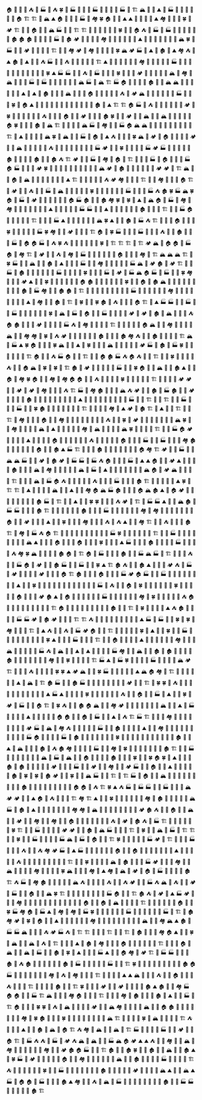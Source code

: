 
🏠
🏡
🗻
🍄
⛺️
🌲
🏭
🌲
⛺️
🍀
🍄
🏭
🌲
🍄
🚧
🏭
🌵
🍄
🍄
🗻
🏭
🏡
🏗
🏔
🍄
🍄
⛰
🍄
🏭
🏡
🌲
🌴
🌲
🌱
🌵
🏠
🏗
🏗
🗻
🏔
⛰
🏠
🍄
🚧
🍄
🏭
🌲
🏘
🍀
🏠
🌵
🌲
⛰
⛰
🌱
🌲
🌲
🌲
⛰
🏘
🌴
🍄
🍄
🍀
🌲
🏕
🏗
🌈
🌲
🏠
🗻
🌵
🏔
🏭
🌲
🌴
🏗
🏗
🗻
🏰
🍄
🗻
🌲
🏰
🍀
🚧
🌵
🏠
⛺️
🌲
🏭
🌲
🏭
🌴
🚧
🏰
🌲
🌲
🌲
🏚
🏚
🏚
🍄
🚧
🌲
🌲
🏭
🌱
🏚
🏕
🏰
🌲
🌈
🌈
🏘
🌈
🗻
🌲
🏡
🌋
🌲
⛰
🌲
🌱
🌲
🌋
🗻
🗻
🌲
🏔
🍀
🌴
🏭
🌈
🌱
🏕
🌈
🍄
🏰
🌋
🏗
🍄
🌲
🏘
🏕
🌲
🏘
🌲
🌲
🏰
🌱
🍀
🏔
🏕
🏭
🗻
⛰
🌲
🏚
🏡
⛰
🏘
⛺️
🏡
⛰
🏚
🌲
⛰
🌲
🌈
⛺️
🏭
🌲
🌵
⛺️
🌈
🏰
🚧
🚧
🌱
🏗
⛰
🌱
🍄
🏡
🌱
🌲
🍄
🏘
🌋
🍄
🌋
🌋
🌲
🏭
🌲
🌲
🌵
🌱
🌲
🌴
🌲
🌲
🌋
🌱
🍄
🍀
⛰
🏭
🏭
🌲
🌱
⛺️
🏡
🏭
🏰
🌲
🌋
🍀
🌲
🌲
🌵
🏕
🚧
🍄
🌲
🍄
🌲
🏔
🌱
🏘
🌱
🏔
🌲
🌲
🌲
🏭
🍄
🏭
🌲
🌴
🌲
🍄
🌲
🏰
🏔
🏭
🌲
🏔
🏗
🏭
🏠
🌲
🗻
🍄
🗻
🏚
🍄
🌲
🏔
🏔
🗻
🌲
🌱
🌱
🏡
🌲
⛰
🌲
⛰
🌲
🏚
🌲
🌱
🚧
🏔
🌲
🌱
🌲
🏠
🌴
🗻
🌲
🏡
🏰
⛺️
🌲
🏕
🏔
🌲
🌲
🌲
🌱
🌲
🌵
🏭
🌴
🌱
🌱
🍀
🌋
🏠
⛰
🌲
🏡
🌵
🌱
🌋
🗻
🏡
🚧
🌲
🌵
🌱
🗻
🏚
🌋
⛰
🏗
🏗
🏠
🏭
🌲
⛺️
🍄
🌲
🏡
🌲
🌱
🌲
🏕
🌲
🍀
🍄
🏡
🌲
🌲
🌱
🌱
⛺️
🚧
🌱
🚧
🏠
🍄
🌲
🏕
🌋
🚧
🚧
🏚
🍀
🌱
🏰
🏕
🌱
🍄
🏔
🌲
🌲
🏔
🌲
🌲
🌲
🌲
🌲
🏠
🍀
🌲
🌋
🏡
🏚
🌱
🏔
🏗
🏡
🗻
🌲
🌲
🏔
🏭
🌲
🏘
🗻
🌱
🏭
🏠
🏔
🏔
🌴
🌲
🌲
🍄
🌲
🌲
🌱
🌴
🏰
🏗
🏰
⛰
🗻
🌱
🌲
🌲
🏔
🍀
🌲
🏔
🌱
🌲
🏭
🏡
🏠
🌱
⛰
⛺️
🌲
🌴
🌲
🍀
🏔
🍄
🏕
🌲
🏠
🌲
🌲
🌲
🌲
🏕
🍄
🌵
🏔
🏡
🌲
🍄
🍄
🏰
⛺️
🌲
🍄
🌲
🍄
🌲
🌈
🍄
🌲
🏭
🏕
🏡
🌲
🍀
🗻
🍄
🌴
🏡
🏭
🏕
🏭
🌲
🍄
🌲
🌲
🌲
🏚
🌲
🌋
🌲
🌲
🏚
🏰
🌲
🏚
⛺️
🏗
🏕
🌲
🌱
🏭
🏰
🏘
🍄
🏠
🌲
🏗
🌴
🍄
🌴
🏭
🚧
🏠
🗻
🌈
🌲
🏭
🏠
🏭
🌵
🌵
🏰
🏕
🍀
🏡
🍄
🌴
🌲
🌲
🌲
🚧
🌲
🌲
🌲
🏔
🏕
🌲
🏚
🏡
🌲
🌲
🌲
🍄
🌵
🏕
🏕
🍄
🏗
🏔
🌲
🌲
🏠
🏰
🏔
🌴
🏰
🌲
🌱
🌲
🌲
🌲
⛰
🏗
🌲
🚧
🌲
🌋
🌲
⛺️
🏕
🏘
🍄
🍄
🌱
🏗
🌱
🌱
🏘
🌲
🌲
🌴
🏠
🏗
🗻
🏕
🌱
🏰
⛺️
🌲
🚧
🏭
🌋
🏔
🏰
🌲
🌴
🌲
🌲
🍀
🌲
🌲
🌈
🌲
🌱
🌲
🏭
🌱
🌵
🌲
🏭
⛺️
🏚
🍀
🏭
🏔
🍀
🏠
🌲
🏭
🌲
🏕
🌲
🌲
🌋
🗻
🌲
🗻
🏠
🏭
🏚
🌲
🌴
🏚
🏘
🍀
🌱
🍀
🌲
⛰
🌲
🏔
🏠
🌲
🏭
🌴
🏘
🍄
🏘
🌵
🏡
🌲
🏰
🗻
🌴
🌲
⛰
🌲
🗻
🌲
🌲
🌲
🏭
🏭
🍄
🌲
⛰
🌴
🌲
🚧
🌋
🌴
🌲
🏚
🌲
🏡
🌱
🏗
🌲
🌲
🏭
🏠
🗻
🍄
🏡
🌋
🌵
🏗
🌲
🌲
🏰
🏭
⛰
🌲
🏡
🌴
🍄
🌲
🏡
🏔
🍀
⛰
🌲
🌲
🏚
🌈
🏭
⛺️
🏗
🗻
🍄
🌵
🏠
🌱
🌲
🍄
🍀
🗻
🌲
🌲
🌋
🚧
🏭
🍀
🏘
🗻
🗻
🏕
🌱
🍄
🌲
🏗
🏠
🌲
🍀
🏭
🌲
🏡
🌲
🏭
🌱
🌱
🏰
⛺️
🌲
🗻
🏚
🚧
🏡
🚧
🏭
🌵
🏠
🏠
🏭
🏰
⛺️
🍀
⛺️
🚧
🌋
🌲
🌲
🌲
🌲
🍀
🍄
🏗
🏗
🏗
🍄
🏗
🏕
🏔
🌲
🏠
🏠
🌋
🏭
🏠
🍄
🏘
🏗
🌲
🏕
🏰
🌴
⛺️
🌲
🏘
🏰
🏭
🌱
🍄
🍄
🌲
🌋
🚧
🏠
🌋
🏰
🌲
🏘
🌲
🏗
🏔
🏔
🏔
🏗
🏡
🍀
🏭
🌲
🗻
🏔
🌲
🌲
🏚
🏰
⛰
🏰
🏡
🌲
🏭
🌵
🌲
🏘
🌱
🍄
🌲
🌲
🍄
🏭
🏔
🌲
🏕
🏚
🌱
🏕
🏗
🌋
🌲
🏭
🗻
🏚
🌈
🌲
🌲
🌲
🌈
🌲
🏭
🌲
🚧
🏡
🚧
🍀
🌵
🌲
🌲
🏭
🌱
🏕
🌲
🏭
🏔
🏠
🏭
🌲
🏭
🌲
🌲
🍀
🏘
🌲
🌲
🍄
🏕
⛰
🌲
🌲
🍀
🌲
🌵
🌲
🌈
🌲
🌲
🏠
🏚
🌲
🌲
🚧
🏡
🌵
🌲
🍀
🌱
🍄
🏠
🍄
🏚
🏔
🌴
🌲
🌵
🌈
🌲
🌲
🍄
🌵
🍄
🏚
🌲
🏭
🏘
🌲
🏰
🏚
🏚
🌲
🏗
🏰
🌲
🌲
🌋
🍄
🍄
🌲
🌲
🌲
🏭
🌋
🌲
🌲
🌵
🚧
🍄
🏘
🌴
🌲
🌈
🌲
🌲
🌈
🌲
🏰
⛰
🌋
🏘
🌲
🌈
🏚
🏰
🏗
🌲
🍀
🌵
🌲
🍀
🏚
🏡
⛺️
🏰
🌲
🌈
🏠
🏗
🌲
⛰
🏭
🏭
🌋
🏡
🏭
🌋
🌵
🏭
🌲
🌱
🌲
🌲
🗻
🌴
🍀
🏰
🏔
🌴
🏭
🌲
🏠
🌱
🌲
🏭
🌲
🌲
🚧
🌲
🏕
🌱
🏕
🌲
🏚
🌲
🏔
🌱
🌲
🌲
⛺️
🏠
🏚
🌵
🌲
🗻
🏕
🌲
🌲
🌲
🏡
🏭
⛺️
🌱
🏘
🌲
🌋
🌲
🏰
🏗
🗻
🌱
🌲
🌈
🌴
🏠
🏔
🍄
🌋
🏘
🌈
🏡
🌲
🌲
🏔
🌵
🌱
🏘
🏘
🌲
🍀
🌱
⛺️
🏕
🌲
🏰
🌱
🌲
🏰
🍄
🏚
🌴
🚧
🏰
🏚
🏘
⛺️
🗻
🌱
🏚
🍄
🌲
🗻
🌲
🏗
🏔
🌱
🏭
⛰
🍀
🏠
🚧
🌱
🍄
🍀
🏔
🚧
🌵
⛰
🌋
🍀
🌲
🌱
🚧
🏔
🍄
🌲
🌲
🌲
🌴
🏕
🏭
🗻
🏚
🌲
🏭
🍀
🌲
🌱
🌲
🌲
🌈
🌲
🏗
🏠
🗻
🗻
⛺️
🏭
🏠
🌲
🌲
🏗
🌲
🏡
🏠
🏚
🏭
⛺️
🏠
⛺️
🌋
🏰
🏗
🌋
🌱
🍀
🗻
🌲
🌲
🌱
⛺️
🏡
🌲
🏠
🏔
🚧
🍀
🌲
🍀
🌴
🏗
🏚
🏡
🏕
🌲
🌲
🍄
🌴
🌲
🏭
🍄
🌲
🍀
🏠
🍄
🌲
🏔
🌲
🚧
🏚
⛰
🌲
🌲
🏠
🚧
🏘
🍀
🏠
🌱
🌲
🏘
🏡
🏘
🏠
🏠
🍄
🌲
⛺️
🍄
🗻
🌵
🌲
🍀
🌲
🌲
🗻
🏡
🌲
🏗
🏡
🌱
🌲
🗻
🏕
🏕
🌴
🌲
🏕
🌲
🏕
🌋
🏘
🌲
🌵
🌲
⛺️
🏗
🏭
🌲
🏘
🏚
🍄
🏰
🌲
🏔
⛺️
🏕
🌲
🌱
🏚
🌴
🏭
🏚
🌋
🌲
🏕
🌲
🌱
🌲
🌱
🏚
🍄
🌋
🌱
🌲
🌲
🌲
🌵
🌲
🌲
⛰
🍄
🍄
🌲
🌲
🌲
🌲
🌲
🍄
🌴
🏭
🌴
🌈
🏗
🌲
🚧
🏗
🏡
🚧
🏭
🌲
🚧
🌱
🏭
🌲
🌲
🍀
🏚
🌲
🍄
🌲
🌲
🌲
🌱
🌱
🏗
🌈
🏰
🌋
🌵
🏘
🏡
⛰
🏕
🌲
🏚
🏗
🌲
⛰
🌲
🌲
🏗
🌲
🌴
🏗
🌲
🏘
🌋
🍄
🌲
🏠
🏡
🌲
🏘
🌲
🌵
🌲
🌴
🌲
🌴
🌲
🍄
⛺️
🌱
🌲
🍀
🌈
🏕
🌈
🌵
🌲
🍄
🌲
🌲
🌲
🏔
🍀
🌲
🚧
🏘
🌲
🌋
🍄
🍄
🏔
🌲
⛰
🏰
🌱
🌱
🌲
🌈
🏘
🌲
🏔
🌲
🌈
🌵
🌱
🏔
🍀
🌲
🗻
🌲
🍄
🏗
🌱
🌱
🏭
🏠
🏕
🗻
🌲
🍄
🌲
⛰
🌲
🌲
🌲
🌲
🏠
🗻
🍄
🌲
🍄
🏡
🍄
⛺️
🌲
🌲
🌲
🏡
🚧
🏠
🌲
🌈
🌵
🏭
🌲
🌈
🏭
🌱
🌈
🍄
🏘
🏚
🌲
🌋
🏡
🌱
🌵
🏡
🏠
🌲
🚧
🏚
⛰
🏭
🏗
🌲
🌋
🏡
🏚
🌵
🌱
🏡
🌋
🗻
🌲
🌲
🏠
🏘
🏗
🏕
🌵
🌲
🏭
🌱
🌲
🏔
🏔
🏭
🌲
🌲
🏕
🌋
🏚
🏕
🏰
🏭
🏭
🌲
🏭
⛺️
🏠
🌴
🗻
🌵
🏭
🌱
⛰
⛰
🏠
🌲
🌱
🏕
⛰
🌲
🏡
🏡
🌲
🏚
🗻
🏡
🌴
🏔
🌱
🏘
🌲
🌲
🌱
🌲
🌲
🏔
🌵
🏭
🚧
⛰
🌱
🌱
🏰
🏰
🗻
🌲
🌲
🏔
🏠
🌲
🏕
🏔
🌱
🌲
🏰
🌈
🏗
🌵
🏡
🗻
🏔
🌈
🏭
🏠
⛺️
🏡
🌴
🌲
🏰
🍄
⛺️
🌵
🌲
🌵
🏭
🌲
🌴
🌲
🏚
🏗
🍄
🏡
🍄
🌱
🌲
⛰
🍀
🚧
🏗
🏗
🌴
⛰
🍄
🌲
🏡
🌲
🏔
🌈
🍄
⛰
🌲
🌋
🏘
🏠
🏔
🏭
🏚
🌱
🌲
🍄
🏠
🏔
🏚
⛰
🌈
🏠
🏕
🍄
🏰
🍄
🌲
🌲
🚧
🌲
🌲
🏚
🏭
🚧
🏗
🌲
🌲
⛰
🌲
🌲
🍀
🍀
🚧
🌲
🌲
⛺️
🏕
🌲
🏗
🌲
🏭
🏭
⛰
🌲
🏡
🏔
🏚
🌲
🏭
🏭
🌲
🏡
🗻
🏚
🏗
🏰
🌲
🏰
🏰
🌱
🌲
🏚
🏡
🌲
🏰
🏭
🍄
🚧
🌱
🌲
🗻
🌲
🏘
🌵
🏘
🍄
🌲
🌲
🍄
🌲
🌲
🌱
🏠
🌴
🏰
🏕
🌵
🌱
🌲
⛰
🌲
🌲
🍀
🗻
🌋
🌴
🏘
🌲
🌲
🏰
⛺️
🗻
⛺️
⛰
🌱
🌲
🏘
🏗
🚧
🌱
⛺️
🌈
🌲
🌲
🏚
🏗
🍄
🏘
🍄
🏭
⛺️
🏠
🏗
🌈
🌲
🌈
🌲
🚧
🌈
🌲
🗻
🌲
🌴
🏭
🍀
🚧
🚧
🌲
🏰
🌴
🌲
🏗
🏡
🗻
🏭
🌲
🌈
🌲
🌲
🌲
🌲
🌴
🚧
🏔
⛰
🌲
🌲
🏰
🏠
🌲
🍄
🍄
🏠
🌵
🌲
🏰
🍀
🌲
🌲
🌲
⛰
🏭
🏡
🌱
🌲
🏚
🏰
🌱
🏡
🍄
🏭
🌋
🏰
🌱
🌲
⛺️
🏘
🍀
🏔
🗻
🌲
🏡
🌲
🏚
🏠
🚧
🏗
🏠
🍄
🏭
🌲
🌱
🌲
🏚
🌲
🌱
🏭
🏔
🏭
🌲
🏗
🌱
🌲
🌲
⛺️
🌴
🌲
🏭
🏠
🌱
🏕
🗻
🌲
🏚
🏭
🌲
🌲
🏭
🗻
🌱
🍀
⛰
🏗
🏚
⛺️
🍄
🌲
🏚
⛰
🌲
🌲
🌲
🏕
⛺️
🌲
🏭
🚧
🏕
🌲
🌲
🏡
🍄
🏕
🌲
🚧
🌲
🏠
🏗
🏚
🌲
🍄
🌲
🏠
🌲
🌲
🗻
🏭
🏕
🏠
🏭
🍄
🗻
🏭
🌲
🏡
🌱
🗻
🗻
🌴
🌲
🌲
⛰
🌋
🌱
🍀
🌲
🌋
🗻
🌲
🌲
🌲
🌲
🍄
🏡
🌲
🌲
🌲
🏭
🍄
⛺️
🗻
🌲
🏠
🌈
🍀
🚧
🌲
🍄
🍄
🌲
🌲
🍀
🌵
🏡
🌵
🌲
🌱
🏠
🏰
🌵
🌲
🏕
🏚
⛰
🌲
🏠
🌲
🌲
🌲
🌵
🏡
🌋
🏭
🗻
🌲
🍄
🗻
🌲
🌴
🏘
🌲
🍀
🍄
🌲
🌲
🌲
🌲
⛺️
🏠
🌴
🌴
🌲
🌵
🌱
🌱
🌲
🌵
🌴
🏗
🏠
🏰
🌲
🌲
🍄
🚧
🌈
🏡
🌲
🌱
🏚
🌲
🌲
🏗
🌴
🍀
🌈
🌲
🌲
🌴
⛰
⛺️
🏚
🌲
🌲
🌲
🌲
🏭
🏭
🏕
🌲
🏚
🏕
🌲
🌋
🌱
🏗
🏗
⛺️
🍄
🌲
🌲
🌱
🚧
🌲
🌲
🌲
🏡
⛰
🏭
🌲
🏭
🌲
🌲
🍀
🗻
🍀
🌴
🏘
🗻
🏡
🌲
🏗
🌱
⛰
⛺️
🌲
🌱
⛺️
🌲
🏭
🏕
🏠
🌴
🌱
🏗
🌱
🌱
🍄
🌲
🌲
🍀
🌱
⛰
🍄
🌲
🍀
🍄
🌈
🏭
🏰
🗻
🏡
🌲
🌴
🌲
🌲
🏡
🌱
🍀
⛰
🏡
🌋
🗻
🏭
🌲
🌲
🌲
🏗
🌵
🌲
🏠
🌲
🌵
🌵
🌋
⛰
🍄
🌈
🌲
🌲
🗻
🌲
🏘
🌲
🍄
🍄
🏔
🏡
🍄
🌲
🏡
🌴
🏭
⛺️
🏰
🏔
🌲
🌲
⛰
🍄
⛰
🏰
🌈
🌋
🌲
🏭
🏘
🌴
🌈
🏔
🌲
🌲
🏚
🗻
🏚
🌈
🏰
🌱
🌴
🏚
🌋
🌵
🌲
🍄
🌈
🌋
🏡
🏘
🚧
🌴
🍀
🌵
🏰
🌲
🗻
🏗
🏭
⛰
🌲
🏭
🍀
🌲
🌲
🌲
🍄
🏭
🌲
🌴
🌱
🏰
🏔
🏕
🏗
🌵
🌈
🏡
⛺️
🌲
🌈
🌱
🌲
🍀
🍀
⛰
🏕
🏔
🗻
🌲
🍀
🏭
🌲
🏡
🌲
🌲
🌲
⛰
🏔
🏠
🏘
🗻
🏗
🌲
🗻
🚧
🌲
🌲
🌲
⛰
🌲
🏔
🌲
🏗
🏚
🏭
🚧
🌴
🏚
🏭
🌱
🍄
🚧
🏡
🍄
🌴
🏡
🌲
🏕
🌲
🌲
🏗
🌲
🍀
🍀
🌲
⛺️
🌲
🌲
🚧
🏰
🌲
🌈
🌲
🌲
🌱
🌲
🌱
⛰
🏭
⛰
🌲
🍄
🚧
🌈
🍀
🌵
🚧
🏡
🏡
🌱
🌵
⛺️
🌲
🚧
🏠
🌲
🌲
🏭
🍄
⛰
🌲
🌲
🍀
🌴
🏕
🌱
🏭
🌲
🌲
🏠
🏗
🌱
🍀
⛺️
🌲
🌈
🏚
🏠
🏔
🌱
🌲
🏘
🏕
🍄
🌲
🗻
🌲
🌋
🚧
🏰
🏔
🌴
🏰
⛰
🌲
🏭
🌲
🌱
🌴
🍄
⛰
🍄
🌲
🌈
🌲
🍄
🏠
🏠
🌴
🍄
🏠
🌲
🏭
🌲
🌴
⛰
🌲
⛺️
🏗
🏭
🏗
🌵
🚧
🌲
🏘
🍄
🌲
🌵
🌲
🌱
🌲
🌱
🍄
🏕
🏭
🏡
🏔
🌲
🏘
⛺️
🌲
🌲
🌲
🏡
🍄
🏭
🌋
🏰
🏚
🍄
🚧
🌲
🏡
⛰
🌲
🗻
🏘
🌲
🌲
🌴
🍄
🌲
🏡
🌲
🌲
🍄
🌲
🏭
🏠
🌲
🌱
🌲
🌲
🏭
🌲
🏚
🌴
🌲
🏡
🚧
🌲
🌲
🏡
🍀
🌱
🌲
🌲
🏡
🌲
🌱
🗻
🌲
🌲
🌲
🌴
🏚
🌋
🚧
⛰
🌲
🏔
🌲
🗻
🌲
🏚
🚧
⛺️
🏚
🏘
🍄
🌲
🌲
🌲
🏭
🍄
🍄
🏘
🌴
🍀
🌲
🍄
🌲
🌵
🍄
🌴
🌲
🏚
🏗
🌱
🌱
🏭
🍄
🌱
🌱
🌋
🌲
🌲
🍄
🏔
🍄
🏭
🍄
🏔
🌲
🏰
🏠
🌱
🌋
🌋
🌲
🏚
🌈
🌲
🌲
🍀
🌲
🍄
🍀
🏠
🍀
🌱
⛰
🏰
🌋
🏡
🏚
🌵
🏚
🌲
🌲
🌲
🌲
🌱
🏕
🌋
🍄
🌲
🏭
🌲
🍄
🏕
🌈
🌋
🏘
🍄
🌲
🏕
🏭
🍄
🏰
🏠
🌲
🌲
⛰
🗻
🌲
🏰
🏰
🌲
🏚
🌲
🍀
🌲
🍀
🌴
🏚
🏕
🗻
🏡
🍀
🚧
🌵
🏔
🏭
🌲
🌲
🏗
🏡
🏗
🏭
🌱
🏠
🌴
🌲
🏔
🌲
🍄
🌋
🌈
🌱
🌵
🍄
🗻
🌲
🏚
🌋
🌲
🏰
🍄
🌲
🌲
🌱
🌲
🚧
🏠
🏠
🌋
⛺️
🏗
🍀
⛰
⛺️
🏭
🚧
🏭
🏭
🌲
🌴
🏭
🌴
🗻
🏰
🏔
🏕
🏕
🌲
🏰
⛰
🏠
🌴
⛺️
🌲
🌲
🌲
🏗
🏘
🏗
⛰
🌋
🌱
🍀
🌲
🌲
🌋
🚧
🌲
🌵
🏘
🌈
🏚
🌵
🌱
🍄
🍄
🌲
🏔
🏭
🌴
🏚
🍄
⛰
🍄
🌋
🌱
🌱
🌲
🌲
🌲
🏘
🏘
🌲
🏔
🌱
🌲
🌲
🌱
🌱
🌲
🌱
🍄
🏕
🏚
⛺️
🌲
🌈
🏠
🌲
🌋
🏔
🌲
🌋
🏕
🗻
🍄
🏘
🚧
🌲
🏘
🌱
🌲
🏠
🌴
🌈
🌈
🍄
🌲
🌲
🌲
⛺️
🌵
🏕
🌲
🏚
⛺️
🏰
🏭
🏗
🌱
🌱
🌲
🏰
🌲
🍄
🍀
🏗
🌲
🌱
🏭
🌴
🌲
🌲
🍄
🏕
🏕
🌱
🌲
🏚
🌲
🏔
🏭
🌱
🌈
🌲
🏗
🏡
🍀
🍄
🌋
🏔
🚧
🏭
🌲
🏗
🏗
🌲
🌲
🍀
🌲
🌱
🏭
🌲
🏡
🌲
🌱
🏭
🏔
🌲
🏭
🏡
🏠
🌲
🌲
🏗
🍀
🌲
🌵
🌲
🌲
🌲
🏭
🏕
🌈
🏗
🗻
🌲
🌲
🏭
🌲
🌲
🌲
⛺️
🌱
🌵
⛺️
🏘
🏕
🏭
🌋
⛰
🏭
🌱
🌴
🌲
🌲
🌋
🌲
🏠
🌲
🏡
🏠
🌱
🍄
🌱
🌱
🌋
🌋
🌲
⛰
🚧
🌱
🌵
🌲
🌱
⛺️
🌲
🌱
🌱
🌈
🏰
🌋
🌲
🌲
🌲
🏗
🌴
🌲
🍀
🌲
🌋
🌲
🌵
🏔
🌈
🏚
🌲
🌲
🌲
🏭
🏕
🚧
🌱
🌲
🏘
🗻
🌲
🏔
🌱
🌱
🗻
🌲
🏘
🚧
🌲
🌲
🌈
🍀
🏔
🌱
🌲
🌱
🏘
🌴
⛰
🏘
🗻
🏔
🚧
🏕
🏡
🏠
🌱
🏭
🚧
🌲
🍄
🌲
🏚
🏗
⛺️
🏭
🗻
🏘
🏚
🌲
🍄
🍄
🌋
🌋
🏔
⛺️
🌲
🌲
🚧
🏡
⛺️
🌲
🌲
⛺️
🏕
🚧
🌵
🏭
⛺️
🏔
🗻
⛺️
🍄
🌴
🏕
🌲
🏭
🌲
🌱
🏠
🌲
🌱
🏔
🍀
🏗
🍄
🌱
🌲
🌱
🌵
🌵
🌱
🌱
🏭
🏠
🌲
🌲
🏗
🏚
⛺️
🌲
🏕
🌲
⛰
🏭
🏕
🌴
🌋
🌲
🏘
🌲
🌱
🚧
🍄
🌱
🏡
🌵
🌲
🍄
🏰
🏡
🌲
🏠
🌲
🌈
🏠
🌲
🏔
🌱
🌱
🗻
🌲
🏗
🌲
🍄
🌲
🌲
🚧
🌲
🏠
🌲
🌲
🍀
🏭
🏘
🏠
🍄
🏭
⛰
🚧
🏘
🗻
🏘
🌈
🏭
🍀
🌲
🌲
🌲
🌲
🌱
🌲
🏭
🌴
🌵
🌈
🍄
🚧
🏡
🏭
🌲
🏗
🌋
🏚
🏘
🏕
🌲
🍀
🗻
🏠
🏡
🌲
⛰
🌲
🚧
🗻
🌵
🌈
🌴
🏘
🌲
🌵
🌲
🌱
🌲
🌱
🌲
🌈
🏰
🏔
🌲
🚧
🏘
🏔
⛰
🏚
🍄
🏭
🏭
🏔
🍄
🍄
🌲
⛺️
🏕
🏭
⛺️
🌴
🏗
🏗
🌲
🌲
🌵
🏗
🗻
🌲
🏗
🌲
🏚
🌱
🌲
🌱
🏘
🏠
⛰
🌲
🌲
🍀
🌲
🏔
🌱
🍄
🏔
🌲
⛺️
🌲
🏗
🗻
🌋
🍄
⛰
🌲
🏚
🏰
🏘
🌈
🌵
🌲
🏠
🏰
🌲
🌲
🌱
🍄
🌲
🏗
🌴
🌲
🌵
🏠
🍄
🏔
🍄
🌲
🏔
🌲
🏭
🌲
🌲
🏚
🌲
🍀
🌲
⛰
🌈
🌋
🌵
🏭
⛰
🌲
🌵
🏠
🏘
🌋
🏕
🏗
🌲
🏭
🏭
🌲
🗻
🌲
🏚
🌲
⛺️
🏚
🌱
🌲
🌲
🌲
🌱
🍄
🏚
🌲
🏭
🌱
🌲
🌲
🌵
🌴
🏭
🏡
🌴
🏗
🍀
🌴
🌱
🌱
🌲
🌵
🌱
🗻
🌲
🌲
🏚
🏠
🏭
🌲
🏰
🌲
🌲
🌲
🗻
🌲
🏘
🚧
⛺️
🌲
🏘
🌲
🍄
🌋
🏗
🍄
🌈
🌴
🌴
⛰
⛰
🏔
🚧
🌲
🌈
⛺️
🌲
🍄
🏠
🌲
🏡
🌵
⛺️
🗻
🏡
🌲
🏗
🌲
🌲
🌋
🏡
🏚
🍄
🌲
🏗
🍀
🌲
🌴
🏰
🏕
🍄
🚧
🏕
🌲
🌱
🏰
🌱
🏚
⛰
🏚
🌲
🌲
🏘
🏭
🏠
🏠
🚧
🏰
🏭
🏗
🏔
🌱
🌲
🌲
🏘
🏠
🏡
🌈
🌴
🏗
🌴
🌱
🚧
🏘
🌲
🏚
🚧
🍄
🌱
🏚
🚧
⛰
🏡
🏡
🏭
🏰
🏗
🏠
🌲
🍄
🗻
🍀
🍀
🌲
⛺️
🌵
🏔
🌲
🏡
🌈
🌋
🏕
🌱
🌲
🏔
🏘
🌲
🌱
🌴
🌱
🏔
🌲
🌵
🏠
🏚
🍄
🌱
🌲
🚧
🚧
🌱
🌈
🏘
🗻
🍀
🏚
🌲
🏡
🏡
🍀
🌲
🌵
🗻
🌲
🚧
🏰
🌲
🌱
🏔
🏗
🍄
🌲
🚧
🌈
🍀
🌲
🏔
🌲
🌲
🏡
🌲
🏗
⛺️
🏡
🌲
🌲
⛰
🌵
🌲
🏚
🏰
🏔
🌴
🏠
🏗
⛺️
🏘
🌲
🏔
🌋
🌲
🏔
🚧
🏗
🏭
🌲
🌱
🌲
🏡
🏭
🌴
🌲
🏕
🍄
🍄
🏠
🏗
🌲
🏭
⛺️
⛺️
🏰
🏭
🌈
🏕
⛺️
🏔
🌲
🏔
🏰
🌲
🏭
🏔
🏠
🏕
⛰
⛰
⛺️
🍄
🍄
🏘
🏡
🌲
🏔
🌱
🏘
🌲
🌈
🏰
🌴
🏰
🗻
🏘
🌲
🌲
🏕
🏚
🏠
🏭
🗻
🌲
🏗
🏚
🌈
🍄
🏚
🍀
🌲
🍄
🏚
🌲
🗻
🏔
🌲
🚧
🏚
⛰
🌲
🍀
🏭
🌱
🏕
🏡
🏡
🌲
🏡
🌲
🏠
🌲
🌱
🏘
🌴
🌱
🌲
🌴
🌈
🗻
🏔
🌲
🌱
🏚
🌲
🗻
🌱
🏰
🏭
🍄
🍄
🌲
🌲
🏗
⛺️
🌲
🌲
🌲
🍄
🌲
🌲
🍀
🍄
🌵
🏭
🌲
🌲
🍄
🚧
🌴
🌱
🌱
🏚
🏰
🌋
🏰
🌲
🌲
🏕
🌲
🌲
🌲
🌲
🏔
⛰
🌱
🚧
🏔
⛰
🏭
🌲
🏠
🏠
🌲
🏭
🍄
🗻
🌵
🏚
⛰
🏘
🌲
🚧
⛺️
🌲
🏔
🌲
🏭
🌋
🌲
🌲
🌵
🏰
🌲
🍄
🌲
🏚
🌋
🌈
🏭
🏭
🌲
🍄
🌴
🍄
🌲
🏚
🏗
